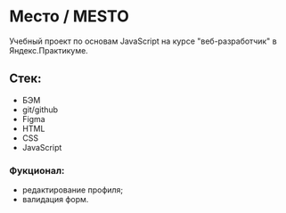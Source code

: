 # Место / MESTO

Учебный проект по основам JavaScript на курсе "веб-разработчик" в Яндекс.Практикуме.

## Стек:
* БЭМ
* git/github
* Figma
* HTML
* CSS
* JavaScript

### Фукционал:
* редактирование профиля;
* валидация форм.
